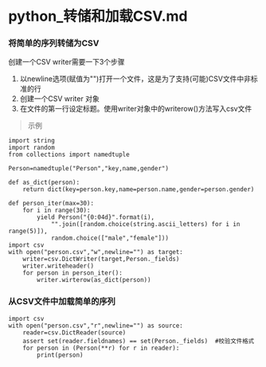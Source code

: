 python_转储和加载CSV.md
=============================
### 将简单的序列转储为CSV
创建一个CSV writer需要一下3个步骤
1. 以newline选项(赋值为"")打开一个文件，这是为了支持(可能)CSV文件中非标准的行
2. 创建一个CSV writer 对象
3. 在文件的第一行设定标题。使用writer对象中的writerow()方法写入csv文件
>示例

    import string
    import random
    from collections import namedtuple

    Person=namedtuple("Person","key,name,gender")

    def as_dict(person):
        return dict(key=person.key,name=person.name,gender=person.gender)

    def person_iter(max=30):
        for i in range(30):
            yield Person("{0:04d}".format(i),
                "".join([random.choice(string.ascii_letters) for i in range(5)]),
                random.choice(["male","female"]))
    import csv
    with open("person.csv","w",newline="") as target:
        writer=csv.DictWriter(target,Person._fields)
        writer.writeheader()
        for person in person_iter():
            writer.wirterow(as_dict(person))

### 从CSV文件中加载简单的序列

    import csv
    with open("person.csv","r",newline="") as source:
        reader=csv.DictReader(source)
        assert set(reader.fieldnames) == set(Person._fields)  #校验文件格式
        for person in (Person(**r) for r in reader):
            print(person)


